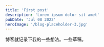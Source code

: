 ```yaml
---
title: 'First post'
description: 'Lorem ipsum dolor sit amet'
pubDate: 'Jul 08 2022'
heroImage: '/blog-placeholder-3.jpg'
---
```


博客就记录下我的一些想法。一些草稿。
